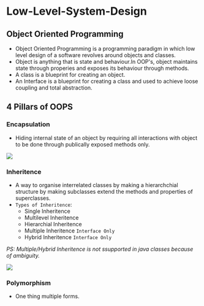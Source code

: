 # Low-Level-System-Design

## Object Oriented Programming

- Object Oriented Programming is a programming paradigm in which low level design of a software revolves around objects and classes.
- Object is anything that is state and behaviour.In OOP's, object maintains state through properies and exposes its behaviour through methods.
- A class is a blueprint for creating an object.
- An Interface is a blueprint for creating a class and used to achieve loose coupling and total abstraction.

## 4 Pillars of OOPS

### **Encapsulation**
-  Hiding internal state of an object by requiring all interactions with object to be done through publically exposed methods only.

![](https://firebasestorage.googleapis.com/v0/b/boom-b9a18.appspot.com/o/LLD%2Fa1.png?alt=media&token=1bab9e2c-7a75-4f11-9d19-6a4b12a59d33)

### **Inheritence**
- A way to organise interrelated classes by making a hierarchchial structure by making subclasses extend the methods and properties of superclasses.
- `Types of Inheritence`:
  - Single Inheritence
  - Multilevel Inheritence
  - Hierarchial Inheritence
  - Multiple Inheritence `Interface Only`
  - Hybrid Inheritence `Interface Only`

*PS: Multiple/Hybrid Inheritence is not ssupported in java classes because of ambiguity.*

![](https://firebasestorage.googleapis.com/v0/b/boom-b9a18.appspot.com/o/LLD%2Fa1.png?alt=media&token=1bab9e2c-7a75-4f11-9d19-6a4b12a59d33)

### **Polymorphism**
- One thing multiple forms.

